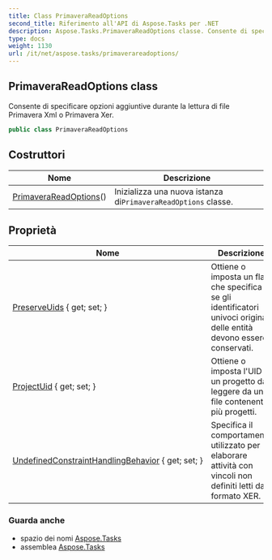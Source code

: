 ```yaml
---
title: Class PrimaveraReadOptions
second_title: Riferimento all'API di Aspose.Tasks per .NET
description: Aspose.Tasks.PrimaveraReadOptions classe. Consente di specificare opzioni aggiuntive durante la lettura di file Primavera Xml o Primavera Xer.
type: docs
weight: 1130
url: /it/net/aspose.tasks/primaverareadoptions/
---
```

## PrimaveraReadOptions class

Consente di specificare opzioni aggiuntive durante la lettura di file Primavera Xml o Primavera Xer.

```csharp
public class PrimaveraReadOptions
```

## Costruttori

| Nome | Descrizione |
| --- | --- |
| [PrimaveraReadOptions](primaverareadoptions/)() | Inizializza una nuova istanza di`PrimaveraReadOptions` classe. |

## Proprietà

| Nome | Descrizione |
| --- | --- |
| [PreserveUids](../../aspose.tasks/primaverareadoptions/preserveuids/) { get; set; } | Ottiene o imposta un flag che specifica se gli identificatori univoci originali delle entità devono essere conservati. |
| [ProjectUid](../../aspose.tasks/primaverareadoptions/projectuid/) { get; set; } | Ottiene o imposta l'UID di un progetto da leggere da un file contenente più progetti. |
| [UndefinedConstraintHandlingBehavior](../../aspose.tasks/primaverareadoptions/undefinedconstrainthandlingbehavior/) { get; set; } | Specifica il comportamento utilizzato per elaborare attività con vincoli non definiti letti dal formato XER. |

### Guarda anche

* spazio dei nomi [Aspose.Tasks](../../aspose.tasks/)
* assemblea [Aspose.Tasks](../../)


